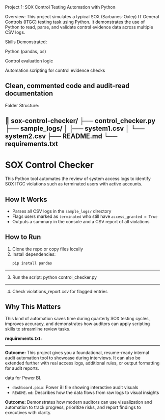 
Project 1: SOX Control Testing Automation with Python

Overview:
This project simulates a typical SOX (Sarbanes-Oxley) IT General Controls (ITGC) testing task using Python. It demonstrates the use of Python to read, parse, and validate control evidence data across multiple CSV logs.

Skills Demonstrated:

Python (pandas, os)

Control evaluation logic

Automation scripting for control evidence checks

Clean, commented code and audit-read documentation
---

Folder Structure:

📁 sox-control-checker/
├── control_checker.py
├── sample_logs/
│   ├── system1.csv
│   └── system2.csv
├── README.md
└── requirements.txt
---
# SOX Control Checker

This Python tool automates the review of system access logs to identify SOX ITGC violations such as terminated users with active accounts.

## How It Works
- Parses all CSV logs in the `sample_logs/` directory
- Flags users marked as `terminated` who still have `access_granted = True`
- Outputs a summary in the console and a CSV report of all violations

## How to Run
1. Clone the repo or copy files locally
2. Install dependencies:
   ```bash
   pip install pandas
---

3. Run the script:
python control_checker.py

---
4. Check violations_report.csv for flagged entries
## Why This Matters

This kind of automation saves time during quarterly SOX testing cycles, improves accuracy, and demonstrates how auditors can apply scripting skills to streamline review tasks.

**requirements.txt:**

---

**Outcome:**
This project gives you a foundational, resume-ready internal audit automation tool to showcase during interviews. It can also be extended further with real access logs, additional rules, or output formatting for audit reports.

data for Power BI.
- `dashboard.pbix`: Power BI file showing interactive audit visuals
- `README.md`: Describes how the data flows from raw logs to visual insights

**Outcome:**
Demonstrates how modern auditors can use visualization and automation to track progress, prioritize risks, and report findings to executives with clarity.

